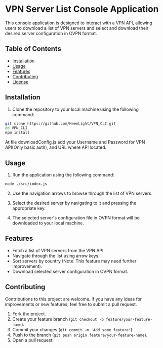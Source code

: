 # VPN Server List Console Application

This console application is designed to interact with a VPN API, allowing users to download a list of VPN servers and select and download their desired server configuration in OVPN format. 

## Table of Contents
- [Installation](#installation)
- [Usage](#usage)
- [Features](#features)
- [Contributing](#contributing)
- [License](#license)

## Installation

1. Clone the repository to your local machine using the following command:

```bash
git clone https://github.com/HeenLight/VPN_CLI.git
cd VPN_CLI
npm install
```
At file downloadConfig.js add your Username and Password for VPN API(Only basic auth), and URL where API located.

## Usage

1. Run the application using the following command:
```bash
node ./src/index.js
```
2. Use the navigation arrows to browse through the list of VPN servers.

3. Select the desired server by navigating to it and pressing the appropriate key.

4. The selected server's configuration file in OVPN format will be downloaded to your local machine.

## Features

- Fetch a list of VPN servers from the VPN API.
- Navigate through the list using arrow keys.
- Sort servers by country (Note: This feature may need further improvement).
- Download selected server configuration in OVPN format.

## Contributing

Contributions to this project are welcome. If you have any ideas for improvements or new features, feel free to submit a pull request.

1. Fork the project.
2. Create your feature branch (`git checkout -b feature/your-feature-name`).
3. Commit your changes (`git commit -m 'Add some feature'`).
4. Push to the branch (`git push origin feature/your-feature-name`).
5. Open a pull request.